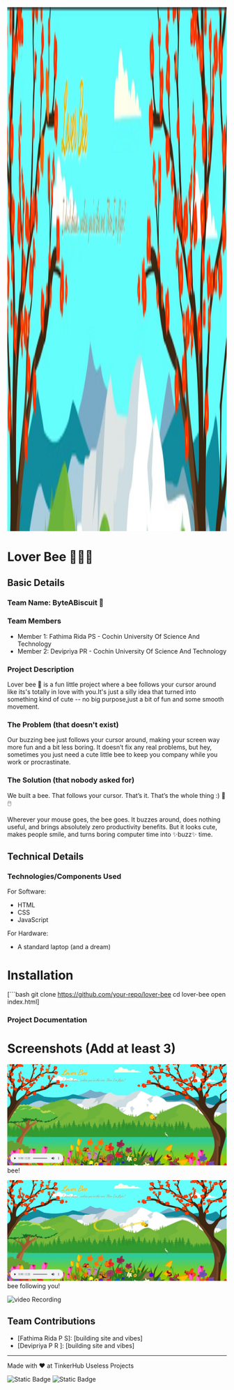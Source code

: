 <img width="3188" height="1202" alt="frame (3)" src="banner.png" />


# Lover Bee 🐝🍯🌸


## Basic Details
### Team Name: ByteABiscuit 🍪


### Team Members
- Member 1: Fathima Rida PS - Cochin University Of Science And Technology
- Member 2: Devipriya PR - Cochin University Of Science And Technology

### Project Description
Lover bee 🐝 is a fun little project where a bee follows your cursor around like its's totally in love with you.It's just a silly idea that turned into something kind of cute -- no big purpose,just a bit of fun and some smooth movement.

### The Problem (that doesn't exist)
Our buzzing bee just follows your cursor around, making your screen way more fun and a bit less boring. It doesn’t fix any real problems, but hey, sometimes you just need a cute little bee to keep you company while you work or procrastinate.

### The Solution (that nobody asked for)
We built a bee. That follows your cursor. That’s it. That’s the whole thing :) 🐝🖱️

Wherever your mouse goes, the bee goes. It buzzes around, does nothing useful, and brings absolutely zero productivity benefits. But it looks cute, makes people smile, and turns boring computer time into ✨buzz✨ time.

## Technical Details
### Technologies/Components Used
For Software:
- HTML
- CSS
- JavaScript

For Hardware:
- A standard laptop (and a dream)

# Installation
[```bash
git clone https://github.com/your-repo/lover-bee
cd lover-bee
open index.html]


### Project Documentation

# Screenshots (Add at least 3)

![Screenshot1](ss.png)
bee!

![Screenshot2](trailss.png)
bee following you!

![video Recording](record)

## Team Contributions
- [Fathima Rida P S]: [building site and vibes]
- [Devipriya P R ]: [building site and vibes]


---
Made with ❤️ at TinkerHub Useless Projects 

![Static Badge](https://img.shields.io/badge/TinkerHub-24?color=%23000000&link=https%3A%2F%2Fwww.tinkerhub.org%2F)
![Static Badge](https://img.shields.io/badge/UselessProjects--25-25?link=https%3A%2F%2Fwww.tinkerhub.org%2Fevents%2FQ2Q1TQKX6Q%2FUseless%2520Projects)



